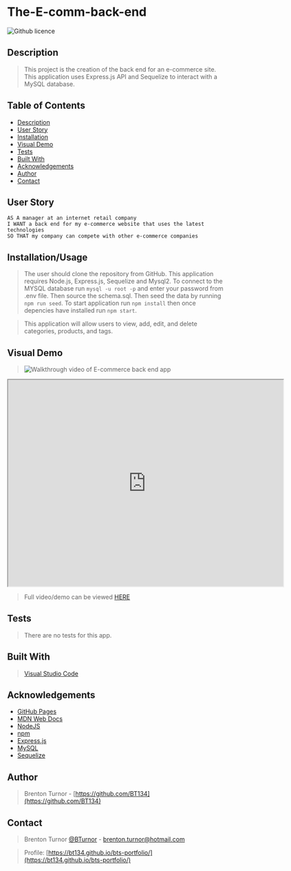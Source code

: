 # The-E-comm-back-end
![Github licence](http://img.shields.io/badge/license-MIT-blue.svg)
## Description

> This project is the creation of the back end for an e-commerce site. This application uses Express.js API and Sequelize to interact with a MySQL database.

 ## Table of Contents 
  - [Description](#description)
  - [User Story](#user-story)
  - [Installation](#installation)
  - [Visual Demo](#visual-demo)
  - [Tests](#tests)
  - [Built With](#built-with)
  - [Acknowledgements](#acknowledgements)
  - [Author](#author)
  - [Contact](#contact)

## User Story
```
AS A manager at an internet retail company
I WANT a back end for my e-commerce website that uses the latest technologies
SO THAT my company can compete with other e-commerce companies
```

## Installation/Usage

> The user should clone the repository from GitHub. This application requires Node.js, Express.js, Sequelize and Mysql2. To connect to the MYSQL database run `mysql -u root -p` and enter your password from .env file. Then source the schema.sql. Then seed the data by running `npm run seed`. To start application run `npm install` then once depencies have installed run `npm start`.

> This application will allow users to view, add, edit, and delete categories, products, and tags.

## Visual Demo

><img src="images\E-Commerce Back End .mp4" alt= "Walkthrough video of E-commerce back end app">

<iframe src="https://drive.google.com/file/d/1_RydPqygO3EukEJVE4T3Yyife-NzsYWE/preview" width="640" height="480"></iframe>

> Full video/demo can be viewed [HERE](https://drive.google.com/file/d/1_RydPqygO3EukEJVE4T3Yyife-NzsYWE/view)

## Tests

> There are no tests for this app.

## Built With

> [Visual Studio Code](https://code.visualstudio.com/)

## Acknowledgements

* [GitHub Pages](https://pages.github.com)
* [MDN Web Docs](https://developer.mozilla.org/en-US/)
* [NodeJS](https://nodejs.org/en/)
* [npm](https://www.npmjs.com/)
* [Express.js](https://expressjs.com/)
* [MySQL](https://www.mysql.com/)
* [Sequelize](https://sequelize.org/)

## Author

> Brenton Turnor - [https://github.com/BT134](https://github.com/BT134)

## Contact 

> Brenton Turnor [@BTurnor](https://twitter.com/BTurnor) - brenton.turnor@hotmail.com

> Profile: [https://bt134.github.io/bts-portfolio/](https://bt134.github.io/bts-portfolio/)
